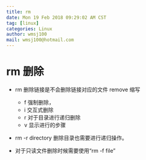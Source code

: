 ```yaml
---
title: rm
date: Mon 19 Feb 2018 09:29:02 AM CST
tag: [linux]
categories: Linux
author: wmsj100
mail: wmsj100@hotmail.com
---
```

# rm 删除

- rm 删除链接是不会删除链接对应的文件  remove 缩写
	- f 强制删除，
	- i 交互式删除
	- r 对于目录进行递归删除
	- v 显示进行的步骤

- rm -r directory 删除目录也需要进行递归操作。

- 对于只读文件删除时候需要使用“rm -f file”
